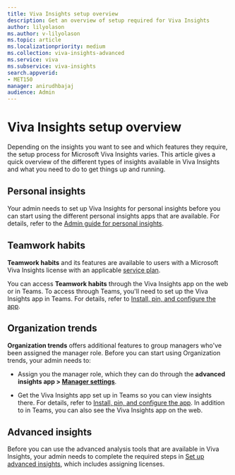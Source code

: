```yaml
---
title: Viva Insights setup overview
description: Get an overview of setup required for Viva Insights
author: lilyolason
ms.author: v-lilyolason
ms.topic: article
ms.localizationpriority: medium 
ms.collection: viva-insights-advanced 
ms.service: viva 
ms.subservice: viva-insights 
search.appverid: 
- MET150 
manager: anirudhbajaj
audience: Admin
---
```


# Viva Insights setup overview

Depending on the insights you want to see and which features they require, the setup process for Microsoft Viva Insights varies. This article gives a quick overview of the different types of insights available in Viva Insights and what you need to do to get things up and running.

## Personal insights

Your admin needs to set up Viva Insights for personal insights before you can start using the different personal insights apps that are available. For details, refer to the [Admin guide for personal insights](/viva/insights/personal/overview/mya-for-admins).

## Teamwork habits

**Teamwork habits** and its features are available to users with a Microsoft Viva Insights license with an applicable [service plan](/viva/insights/personal/overview/plans-environments).

You can access **Teamwork habits** through the Viva Insights app on the web or in Teams. To access through Teams, you'll need to set up the Viva Insights app in Teams. For details, refer to  [Install, pin, and configure the app](../../org-team-insights/org-trends#install-pin-and-configure-the-app).

## Organization trends

**Organization trends** offers additional features to group managers who've been assigned the manager role. Before you can start using Organization trends, your admin needs to:

* Assign you the manager role, which they can do through the **advanced insights app > [Manager settings](./manager-settings)**.

* Get the Viva Insights app set up in Teams so you can view insights there. For details, refer to  [Install, pin, and configure the app](/viva/insights/use/viva-insights-my-org#install-pin-and-configure-the-app). In addition to in Teams, you can also see the Viva Insights app on the web.

## Advanced insights

Before you can use the advanced analysis tools that are available in Viva Insights, your admin needs to complete the required steps in [Set up advanced insights](./setup), which includes assigning licenses.
